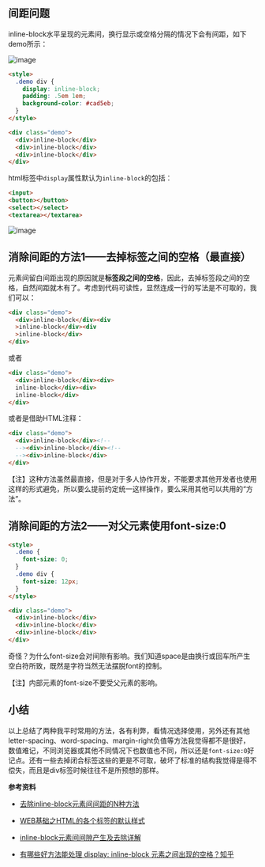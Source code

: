 ## 间距问题
inline-block水平呈现的元素间，换行显示或空格分隔的情况下会有间距，如下demo所示：

![image](https://cloud.githubusercontent.com/assets/12554487/21287532/db3c7752-c4a8-11e6-81df-81ce704d7955.png)

```html
<style>
  .demo div {
    display: inline-block;
    padding: .5em 1em;
    background-color: #cad5eb;
  }
</style>

<div class="demo">
  <div>inline-block</div>
  <div>inline-block</div>
  <div>inline-block</div>
</div>
```
html标签中`display`属性默认为`inline-block`的包括：
```html
<input>
<button></button>
<select></select>
<textarea></textarea>
```
![image](https://cloud.githubusercontent.com/assets/12554487/21287657/b1f7e6c6-c4ab-11e6-8801-b6eac9778026.png)


## 消除间距的方法1——去掉标签之间的空格（最直接）

元素间留白间距出现的原因就是**标签段之间的空格**，因此，去掉标签段之间的空格，自然间距就木有了。考虑到代码可读性，显然连成一行的写法是不可取的，我们可以：
```html
<div class="demo">
  <div>inline-block</div><div
  >inline-block</div><div
  >inline-block</div>
</div>
```

或者

```html
<div class="demo">
  <div>inline-block</div><div>
  inline-block</div><div>
  inline-block</div>
</div>
```

或者是借助HTML注释：

```html
<div class="demo">
  <div>inline-block</div><!-- 
  --><div>inline-block</div><!-- 
  --><div>inline-block</div>
</div>
```

【注】这种方法虽然最直接，但是对于多人协作开发，不能要求其他开发者也使用这样的形式避免，所以要么提前约定统一这样操作，要么采用其他可以共用的“方法”。

## 消除间距的方法2——对父元素使用font-size:0

```html
<style>
  .demo {
    font-size: 0;
  }
  .demo div {
    font-size: 12px;
  }
</style>

<div class="demo">
  <div>inline-block</div>
  <div>inline-block</div>
  <div>inline-block</div>
</div>
```

奇怪？为什么font-size会对间隙有影响。我们知道space是由换行或回车所产生空白符所致，既然是字符当然无法摆脱font的控制。

【注】内部元素的font-size不要受父元素的影响。

## 小结
以上总结了两种我平时常用的方法，各有利弊，看情况选择使用，另外还有其他letter-spacing、word-spacing、margin-right负值等方法我觉得都不是很好，数值难记，不同浏览器或其他不同情况下也数值也不同，所以还是`font-size:0`好记点。还有一些去掉闭合标签这些的更是不可取，破坏了标准的结构我觉得是得不偿失，而且是div标签时候往往不是所预想的那样。

**参考资料**
- [去除inline-block元素间间距的N种方法](http://www.zhangxinxu.com/wordpress/2012/04/inline-block-space-remove-%E5%8E%BB%E9%99%A4%E9%97%B4%E8%B7%9D/)

- [WEB基础之HTML的各个标签的默认样式](https://segmentfault.com/a/1190000006822049)

- [inline-block元素间间隙产生及去除详解](http://demo.doyoe.com/css/inline-block-space/)

- [有哪些好方法能处理 display: inline-block 元素之间出现的空格？知乎](https://www.zhihu.com/question/21468450)
